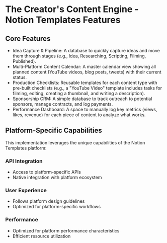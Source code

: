 # The Creator's Content Engine - Notion Templates Features

## Core Features
- Idea Capture & Pipeline: A database to quickly capture ideas and move them through stages (e.g., Idea, Researching, Scripting, Filming, Published).
- Multi-Platform Content Calendar: A master calendar view showing all planned content (YouTube videos, blog posts, tweets) with their current status.
- Production Checklists: Reusable templates for each content type with pre-built checklists (e.g., a "YouTube Video" template includes tasks for filming, editing, creating a thumbnail, and writing a description).
- Sponsorship CRM: A simple database to track outreach to potential sponsors, manage contracts, and log payments.
- Performance Dashboard: A space to manually log key metrics (views, likes, revenue) for each piece of content to analyze what works.

## Platform-Specific Capabilities
This implementation leverages the unique capabilities of the Notion Templates platform:

### API Integration
- Access to platform-specific APIs
- Native integration with platform ecosystem

### User Experience
- Follows platform design guidelines
- Optimized for platform-specific workflows

### Performance
- Optimized for platform performance characteristics
- Efficient resource utilization
